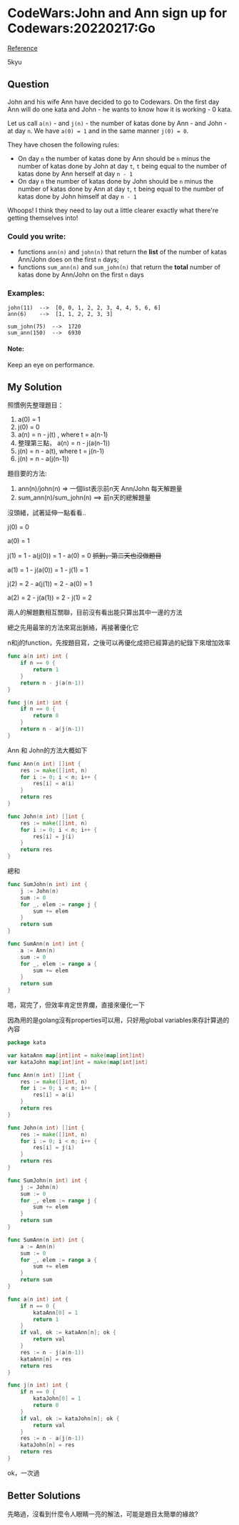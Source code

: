 # CodeWars:John and Ann sign up for Codewars:20220217:Go

[Reference](https://www.codewars.com/kata/57591ef494aba64d14000526)

5kyu

## Question

John and his wife Ann have decided to go to Codewars. On the first day Ann will do one kata and John - he wants to know how it is working - 0 kata.

Let us call `a(n)` - and `j(n)` - the number of katas done by Ann - and John - at day `n`. We have `a(0) = 1` and in the same manner `j(0) = 0`.

They have chosen the following rules:

- On day `n` the number of katas done by Ann should be `n` minus the number of katas done by John at day `t`, `t` being equal to the number of katas done by Ann herself at day `n - 1`
- On day `n` the number of katas done by John should be `n` minus the number of katas done by Ann at day `t`, `t` being equal to the number of katas done by John himself at day `n - 1`

Whoops! I think they need to lay out a little clearer exactly what there're getting themselves into!

### Could you write:

- functions `ann(n)` and `john(n)` that return the **list** of the number of katas Ann/John does on the first `n` days;
- functions `sum_ann(n)` and `sum_john(n)` that return the **total** number of katas done by Ann/John on the first `n` days

### Examples:

```
john(11)  -->  [0, 0, 1, 2, 2, 3, 4, 4, 5, 6, 6]
ann(6)    -->  [1, 1, 2, 2, 3, 3]

sum_john(75)  -->  1720
sum_ann(150)  -->  6930
```

#### Note:

Keep an eye on performance.

## My Solution

照慣例先整理題目：

1. a(0) = 1
2. j(0) = 0
3. a(n) = n - j(t) , where t = a(n-1)
4. 整理第三點， a(n) = n - j(a(n-1))
5. j(n) = n - a(t), where t = j(n-1)
6. j(n) = n - a(j(n-1))

題目要的方法:

1. ann(n)/john(n) => 一個list表示前n天 Ann/John 每天解題量
2. sum_ann(n)/sum_john(n) ==> 前n天的總解題量



沒頭緒，試著延伸一點看看..

j(0) = 0

a(0) = 1

j(1) = 1 - a(j(0)) = 1 - a(0) = 0 ~~抓到，第二天也沒做題目~~

a(1) = 1 - j(a(0)) = 1 - j(1) = 1

j(2) = 2 - a(j(1)) = 2 - a(0) = 1

a(2) = 2 - j(a(1)) = 2 - j(1) = 2



兩人的解題數相互關聯，目前沒有看出能只算出其中一邊的方法

總之先用最笨的方法來寫出脈絡，再接著優化它

n和j的function，先按題目寫，之後可以再優化成把已經算過的紀錄下來增加效率

```go
func a(n int) int {
	if n == 0 {
		return 1
	}
	return n - j(a(n-1))
}

func j(n int) int {
	if n == 0 {
		return 0
	}
	return n - a(j(n-1))
}
```

Ann 和 John的方法大概如下

```go
func Ann(n int) []int {
	res := make([]int, n)
	for i := 0; i < n; i++ {
		res[i] = a(i)
	}
	return res
}

func John(n int) []int {
	res := make([]int, n)
	for i := 0; i < n; i++ {
		res[i] = j(i)
	}
	return res
}
```

總和

```go
func SumJohn(n int) int {
	j := John(n)
	sum := 0
	for _, elem := range j {
		sum += elem
	}
	return sum
}

func SumAnn(n int) int {
	a := Ann(n)
	sum := 0
	for _, elem := range a {
		sum += elem
	}
	return sum
}
```

嗯，寫完了，但效率肯定世界爛，直接來優化一下

因為用的是golang沒有properties可以用，只好用global variables來存計算過的內容

```go
package kata

var kataAnn map[int]int = make(map[int]int)
var kataJohn map[int]int = make(map[int]int)

func Ann(n int) []int {
	res := make([]int, n)
	for i := 0; i < n; i++ {
		res[i] = a(i)
	}
	return res
}

func John(n int) []int {
	res := make([]int, n)
	for i := 0; i < n; i++ {
		res[i] = j(i)
	}
	return res
}

func SumJohn(n int) int {
	j := John(n)
	sum := 0
	for _, elem := range j {
		sum += elem
	}
	return sum
}

func SumAnn(n int) int {
	a := Ann(n)
	sum := 0
	for _, elem := range a {
		sum += elem
	}
	return sum
}

func a(n int) int {
	if n == 0 {
		kataAnn[0] = 1
		return 1
	}
	if val, ok := kataAnn[n]; ok {
		return val
	}
	res := n - j(a(n-1))
	kataAnn[n] = res
	return res
}

func j(n int) int {
	if n == 0 {
		kataJohn[0] = 1
		return 0
	}
	if val, ok := kataJohn[n]; ok {
		return val
	}
	res := n - a(j(n-1))
	kataJohn[n] = res
	return res
}

```

ok，一次過

## Better Solutions

先略過，沒看到什麼令人眼睛一亮的解法，可能是題目太簡單的緣故?

